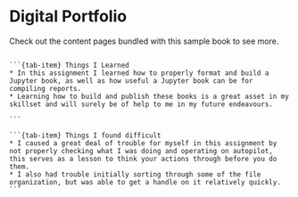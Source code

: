 # Digital Portfolio


Check out the content pages bundled with this sample book to see more.

```{tableofcontents}
```
````{tab-set}
```{tab-item} Things I Learned
* In this assignment I learned how to properly format and build a Jupyter book, as well as how useful a Jupyter book can be for compiling reports.
* Learning how to build and publish these books is a great asset in my skillset and will surely be of help to me in my future endeavours.
 
```

```{tab-item} Things I found difficult
* I caused a great deal of trouble for myself in this assignment by not properly checking what I was doing and operating on autopilot, this serves as a lesson to think your actions through before you do them.
* I also had trouble initially sorting through some of the file organization, but was able to get a handle on it relatively quickly.
```
````